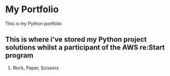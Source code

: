 # My Portfolio
This is my Python portfolio

## This is where i've stored my Python project solutions whilst a participant of the AWS re:Start program ##

1. Rock, Paper, Scissors